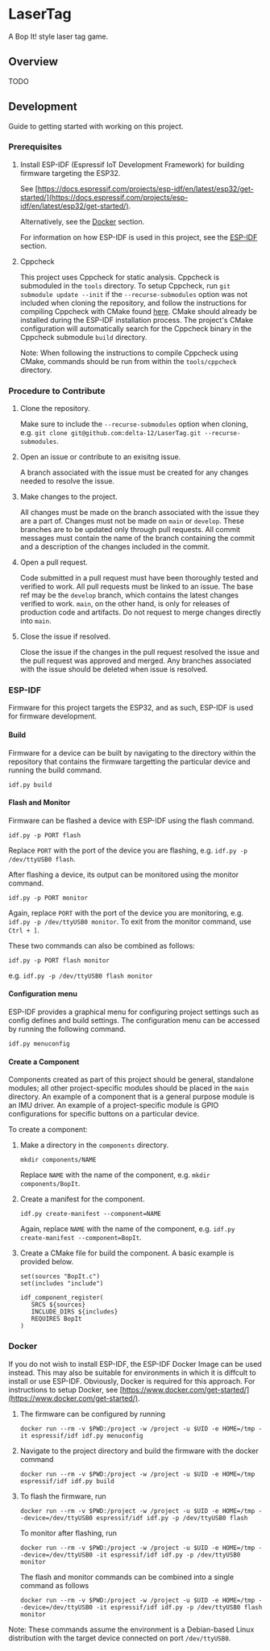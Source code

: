 # LaserTag

A Bop It! style laser tag game.

## Overview

TODO

## Development

Guide to getting started with working on this project.

### Prerequisites

1. Install ESP-IDF (Espressif IoT Development Framework) for building firmware targeting the ESP32.

   See [https://docs.espressif.com/projects/esp-idf/en/latest/esp32/get-started/](https://docs.espressif.com/projects/esp-idf/en/latest/esp32/get-started/).

   Alternatively, see the [Docker](#docker) section.

   For information on how ESP-IDF is used in this project, see the [ESP-IDF](#esp-idf) section.

2. Cppcheck

   This project uses Cppcheck for static analysis. Cppcheck is submoduled in the `tools` directory. To setup Cppcheck, run `git submodule update --init` if the `--recurse-submodules` option was not included when cloning the repository, and follow the instructions for compiling Cppcheck with CMake found [here](https://github.com/danmar/cppcheck/#cmake). CMake should already be installed during the ESP-IDF installation process. The project's CMake configuration will automatically search for the Cppcheck binary in the Cppcheck submodule `build` directory.

   Note: When following the instructions to compile Cppcheck using CMake, commands should be run from within the `tools/cppcheck` directory.

### Procedure to Contribute

1. Clone the repository.

   Make sure to include the `--recurse-submodules` option when cloning, e.g. `git clone git@github.com:delta-12/LaserTag.git --recurse-submodules`.

2. Open an issue or contribute to an exisitng issue.

   A branch associated with the issue must be created for any changes needed to resolve the issue.

3. Make changes to the project.

   All changes must be made on the branch associated with the issue they are a part of. Changes must not be made on `main` or `develop`. These branches are to be updated only through pull requests. All commit messages must contain the name of the branch containing the commit and a description of the changes included in the commit.

4. Open a pull request.

   Code submitted in a pull request must have been thoroughly tested and verified to work. All pull requests must be linked to an issue. The base ref may be the `develop` branch, which contains the latest changes verified to work. `main`, on the other hand, is only for releases of production code and artifacts. Do not request to merge changes directly into `main`.

5. Close the issue if resolved.

   Close the issue if the changes in the pull request resolved the issue and the pull request was approved and merged. Any branches associated with the issue should be deleted when issue is resolved.

### ESP-IDF

Firmware for this project targets the ESP32, and as such, ESP-IDF is used for firmware development.

#### Build

Firmware for a device can be built by navigating to the directory within the repository that contains the firmware targetting the particular device and running the build command.

`idf.py build`

#### Flash and Monitor

Firmware can be flashed a device with ESP-IDF using the flash command.

`idf.py -p PORT flash`

Replace `PORT` with the port of the device you are flashing, e.g. `idf.py -p /dev/ttyUSB0 flash`.

After flashing a device, its output can be monitored using the monitor command.

`idf.py -p PORT monitor`

Again, replace `PORT` with the port of the device you are monitoring, e.g. `idf.py -p /dev/ttyUSB0 monitor`. To exit from the monitor command, use `Ctrl + ]`.

These two commands can also be combined as follows:

`idf.py -p PORT flash monitor`

e.g. `idf.py -p /dev/ttyUSB0 flash monitor`

#### Configuration menu

ESP-IDF provides a graphical menu for configuring project settings such as config defines and build settings. The configuration menu can be accessed by running the following command.

`idf.py menuconfig`

#### Create a Component

Components created as part of this project should be general, standalone modules; all other project-specific modules should be placed in the `main` directory. An example of a component that is a general purpose module is an IMU driver. An example of a project-specific module is GPIO configurations for specific buttons on a particular device.

To create a component:

1. Make a directory in the `components` directory.

   `mkdir components/NAME`

   Replace `NAME` with the name of the component, e.g. `mkdir components/BopIt`.

2. Create a manifest for the component.

   `idf.py create-manifest --component=NAME`

   Again, replace `NAME` with the name of the component, e.g. `idf.py create-manifest --component=BopIt`.

3. Create a CMake file for build the component. A basic example is provided below.

   ```
   set(sources "BopIt.c")
   set(includes "include")

   idf_component_register(
      SRCS ${sources}
      INCLUDE_DIRS ${includes}
      REQUIRES BopIt
   )
   ```

### Docker

If you do not wish to install ESP-IDF, the ESP-IDF Docker Image can be used instead. This may also be suitable for environments in which it is diffcult to install or use ESP-IDF. Obviously, Docker is required for this approach. For instructions to setup Docker, see [https://www.docker.com/get-started/](https://www.docker.com/get-started/).

1. The firmware can be configured by running

   `docker run --rm -v $PWD:/project -w /project -u $UID -e HOME=/tmp -it espressif/idf idf.py menuconfig`

2. Navigate to the project directory and build the firmware with the docker command

   `docker run --rm -v $PWD:/project -w /project -u $UID -e HOME=/tmp espressif/idf idf.py build`

3. To flash the firmware, run

   `docker run --rm -v $PWD:/project -w /project -u $UID -e HOME=/tmp --device=/dev/ttyUSB0 espressif/idf idf.py -p /dev/ttyUSB0 flash`

   To monitor after flashing, run

   `docker run --rm -v $PWD:/project -w /project -u $UID -e HOME=/tmp --device=/dev/ttyUSB0 -it espressif/idf idf.py -p /dev/ttyUSB0 monitor`

   The flash and monitor commands can be combined into a single command as follows

   `docker run --rm -v $PWD:/project -w /project -u $UID -e HOME=/tmp --device=/dev/ttyUSB0 -it espressif/idf idf.py -p /dev/ttyUSB0 flash monitor`

Note: These commands assume the environment is a Debian-based Linux distribution with the target device connected on port `/dev/ttyUSB0`.
